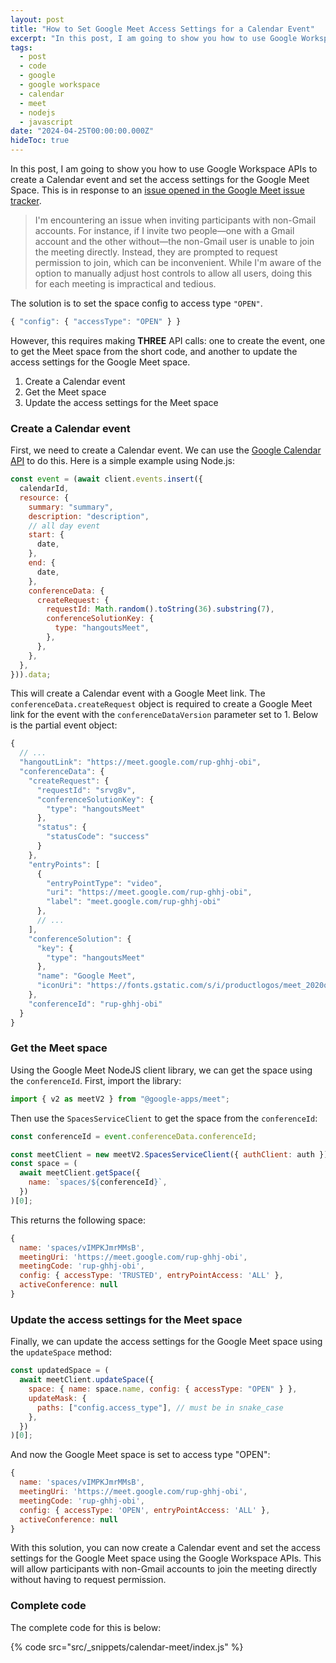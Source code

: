```yaml
---
layout: post
title: "How to Set Google Meet Access Settings for a Calendar Event"
excerpt: "In this post, I am going to show you how to use Google Workspace APIs to create a Calendar event and set the access settings for the Google Meet Space."
tags:
  - post
  - code
  - google
  - google workspace
  - calendar
  - meet
  - nodejs
  - javascript  
date: "2024-04-25T00:00:00.000Z"
hideToc: true
---
```


In this post, I am going to show you how to use Google Workspace APIs to create a Calendar event and set the access settings for the Google Meet Space. This is in response to an [issue opened in the Google Meet issue tracker](https://issuetracker.google.com/334192346).

> I'm encountering an issue when inviting participants with non-Gmail accounts. For instance, if I invite two people—one with a Gmail account and the other without—the non-Gmail user is unable to join the meeting directly. Instead, they are prompted to request permission to join, which can be inconvenient. While I'm aware of the option to manually adjust host controls to allow all users, doing this for each meeting is impractical and tedious.

The solution is to set the space config to access type `"OPEN"`.

```js
{ "config": { "accessType": "OPEN" } }
```

However, this requires making **THREE** API calls: one to create the event, one to get the Meet space from the short code, and another to update the access settings for the Google Meet space.

1. Create a Calendar event
2. Get the Meet space
3. Update the access settings for the Meet space

### Create a Calendar event

First, we need to create a Calendar event. We can use the [Google Calendar API](https://developers.google.com/calendar) to do this. Here is a simple example using Node.js:

```js
const event = (await client.events.insert({
  calendarId,
  resource: {
    summary: "summary",
    description: "description",
    // all day event
    start: {
      date,
    },
    end: {
      date,
    },
    conferenceData: {
      createRequest: {
        requestId: Math.random().toString(36).substring(7),
        conferenceSolutionKey: {
          type: "hangoutsMeet",
        },
      },
    },
  },
})).data;
```

This will create a Calendar event with a Google Meet link. The `conferenceData.createRequest` object is required to create a Google Meet link for the event with the `conferenceDataVersion` parameter set to 1. Below is the partial event object:

```js
{
  // ...
  "hangoutLink": "https://meet.google.com/rup-ghhj-obi",
  "conferenceData": {
    "createRequest": {
      "requestId": "srvg8v",
      "conferenceSolutionKey": {
        "type": "hangoutsMeet"
      },
      "status": {
        "statusCode": "success"
      }
    },
    "entryPoints": [
      {
        "entryPointType": "video",
        "uri": "https://meet.google.com/rup-ghhj-obi",
        "label": "meet.google.com/rup-ghhj-obi"
      },
      // ...
    ],
    "conferenceSolution": {
      "key": {
        "type": "hangoutsMeet"
      },
      "name": "Google Meet",
      "iconUri": "https://fonts.gstatic.com/s/i/productlogos/meet_2020q4/v6/web-512dp/logo_meet_2020q4_color_2x_web_512dp.png"
    },
    "conferenceId": "rup-ghhj-obi"
  }
}
```

### Get the Meet space

Using the Google Meet NodeJS client library, we can get the space using the `conferenceId`. First, import the library:

```js
import { v2 as meetV2 } from "@google-apps/meet";
```

Then use the `SpacesServiceClient` to get the space from the `conferenceId`:

```js
const conferenceId = event.conferenceData.conferenceId;

const meetClient = new meetV2.SpacesServiceClient({ authClient: auth });
const space = (
  await meetClient.getSpace({
    name: `spaces/${conferenceId}`,
  })
)[0];
```

This returns the following space:

```js
{
  name: 'spaces/vIMPKJmrMMsB',
  meetingUri: 'https://meet.google.com/rup-ghhj-obi',
  meetingCode: 'rup-ghhj-obi',
  config: { accessType: 'TRUSTED', entryPointAccess: 'ALL' },
  activeConference: null
}
```

### Update the access settings for the Meet space

Finally, we can update the access settings for the Google Meet space using the `updateSpace` method:

```js
const updatedSpace = (
  await meetClient.updateSpace({
    space: { name: space.name, config: { accessType: "OPEN" } },
    updateMask: {
      paths: ["config.access_type"], // must be in snake_case
    },
  })
)[0];
```

And now the Google Meet space is set to access type "OPEN":

```js
{
  name: 'spaces/vIMPKJmrMMsB',
  meetingUri: 'https://meet.google.com/rup-ghhj-obi',
  meetingCode: 'rup-ghhj-obi',
  config: { accessType: 'OPEN', entryPointAccess: 'ALL' },
  activeConference: null
}
```

With this solution, you can now create a Calendar event and set the access settings for the Google Meet space using the Google Workspace APIs. This will allow participants with non-Gmail accounts to join the meeting directly without having to request permission.

### Complete code

The complete code for this is below:

{% code src="src/_snippets/calendar-meet/index.js" %}
